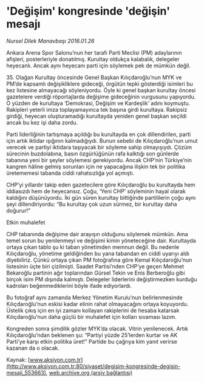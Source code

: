 # 'Değişim' kongresinde 'değişin' mesajı

*Nursel Dilek Manavbaşı 2016.01.26*

<div class="pNewsDetailMainContent ctx_content" itemprop="articleBody">
 <p>
  Ankara Arena Spor Salonu’nun her tarafı Parti Meclisi (PM) adaylarının afişleri, posterleriyle donatılmış. Kurultay oldukça kalabalık, delegeler heyecanlı. Ancak aynı heyecanı parti için söylemek pek de mümkün değil.
 </p>
 <p>
  35. Olağan Kurultay öncesinde Genel Başkan Kılıçdaroğlu’nun MYK ve PM’de kapsamlı değişikliklere gideceği, örgütün tepki gösterdiği isimleri bu kez listesine almayacağı söyleniyordu. Öyle ki genel başkan kurultay öncesi gazetelere verdiği röportajlarda değişime gideceğinin vurgusunu yapıyordu. O yüzden de kurultaya ‘Demokrasi, Değişim ve Kardeşlik’ adını koymuştu. Rakipleri yeterli imza toplayamayınca tek başına girdi kurultaya. Rakipsiz girdiği, heyecan oluşturamadığı kurultayda yeniden genel başkan seçildi ancak bu kez işi daha zordu.
 </p>
 <p>
  Parti liderliğinin tartışmaya açıldığı bu kurultayda en çok dillendirilen, parti için artık iktidar ışığının kalmadığıydı. Bunun sebebi de Kılıçdaroğlu’nun umut verecek ve partiyi iktidara taşıyacak bir söyleme sahip olmayışıydı. Çözüm sürecinin buzdolabına, basın özgürlüğünün rafa kalktığı son günlerde tabanına yeni bir şeyler söylemesi gerekiyordu. Ancak CHP’nin Türkiye’nin kangren hâline gelmiş sorunları için ne yapacağına ilişkin tek bir politika üretememesi tabanda ciddi rahatsızlığa yol açmıştı.
 </p>
 <p>
  CHP’yi yıllardır takip eden gazetecilere göre Kılıçdaroğlu bu kurultayda hem iddiasızdı hem de heyecansız. Çoğu, ‘Yeni CHP’ söyleminin hayal olarak kaldığını düşünüyordu. İki gün süren kurultay bittiğinde partililerin çoğu aynı şeyi dillendiriyordu: “Bu kurultay çok uzun sürmez, bir kurultay daha doğurur!”
 </p>
 <p>
  Etkin muhalefet
 </p>
 <p>
  CHP tabanında değişime dair arayışın olduğunu söylemek mümkün. Ama temel sorun bu yenilenmeyi ve değişimi kimin yöneteceğine dair. Kurultayda ortaya çıkan tablo şu ki taban yönetimden memnun değil. Bu nedenle Kılıçdaroğlu, yönetime geldiğinden bu yana tabandan en ciddi uyarıyı aldı diyebiliriz. Çünkü ortaya çıkan PM fotoğrafına göre Kemal Kılıçdaroğlu’nun listesinin üçte biri çizilmişti. Saadet Partisi’nden CHP’ye geçen Mehmet Bekaroğlu partinin ağır toplarından Gürsel Tekin ve Enis Berberoğlu gibi birçok isim PM dışında kalmıştı. Delegeler liderlerini değiştirmezken kurduğu kadroları beğenmediklerini böyle ifade ediyorlardı.
 </p>
 <p>
  Bu fotoğraf aynı zamanda Merkez Yönetim Kurulu’nun belirlenmesinde Kılıçdaroğlu’nun eskisi kadar elinin rahat olmayacağını ortaya koyuyordu. Üstelik çıkış için en iyi zamanı kollayan rakiplerini de hesaba katarsak Kılıçdaroğlu’nun daha güçlü bir muhalefet için kolları sıvaması lazım.
 </p>
 <p>
  Kongreden sonra şimdilik gözler MYK’da olacak. Vitrin yenilenecek. Artık Kılıçdaroğlu’ndan beklenen şu: “Partiyi yüzde 25’lerden kurtar ve AK Parti’ye karşı etkin politika üret!” Partide bu çağrıya kim yanıt verirse kazanan da o olacak.
 </p>
</div>


Kaynak: [www.aksiyon.com.tr](http://www.aksiyon.com.tr:80/siyaset/degisim-kongresinde-degisin-mesaji_553663), [web.archive.org (arşiv bağlantısı)](http://web.archive.org/web/20160304001902/http://www.aksiyon.com.tr:80/siyaset/degisim-kongresinde-degisin-mesaji_553663)
